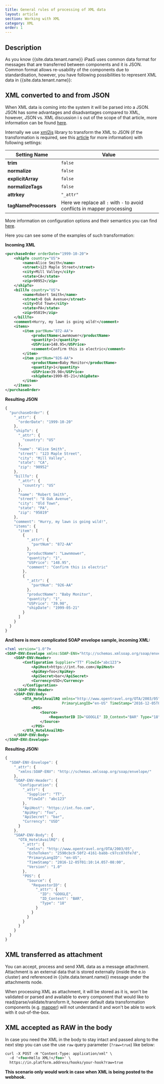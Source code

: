 ```yaml
---
title: General rules of processing of XML data
layout: article
section: Working with XML
category: XML
order: 1
---
```


## Description

As you know {{site.data.tenant.name}} iPaaS uses common data format for messages
that are transferred between components and it is JSON. Common format allows
re-usability of the components due to standardisation, however, you have following
possibilities to represent XML data in {{site.data.tenant.name}}:


## XML converted to and from JSON

When XML data is coming into the system it will be parsed into a JSON. JSON has
some advantages and disadvantages compared to XML, however, JSON vs. XML discussion i
s out of the scope of that article, more information can be found
[here](https://stackoverflow.com/questions/4862310/json-and-xml-comparison).

Internally we use [xml2js](https://github.com/Leonidas-from-XIV/node-xml2js)
library to transform the XML to JSON (if the transformation is required, see this
[article](https://docs.elastic.io/guides/getting-XML-data-into-the-platform.html)
for more information) with following settings:

| Setting Name | Value |
|---------------------|-------|
| **trim** | `false` |
| **normalize** | `false` |
| **explicitArray** | `false` |
| **normalizeTags** | `false` |
| **attrkey** | `"_attr"` |
| **tagNameProcessors** | Here we replace all `:` with `-` to avoid conflicts in mapper processing |

More information on configuration options and their semantics you can find
[here](https://github.com/Leonidas-from-XIV/node-xml2js#options).

Here you can see some of the examples of such transformation:

**Incoming XML**

```xml
<purchaseOrder orderDate="1999-10-20">
    <shipTo country="US">
        <name>Alice Smith</name>
        <street>123 Maple Street</street>
        <city>Mill Valley</city>
        <state>CA</state>
        <zip>90952</zip>
    </shipTo>
    <billTo country="US">
        <name>Robert Smith</name>
        <street>8 Oak Avenue</street>
        <city>Old Town</city>
        <state>PA</state>
        <zip>95819</zip>
    </billTo>
    <comment>Hurry, my lawn is going wild!</comment>
    <items>
        <item partNum="872-AA">
            <productName>Lawnmower</productName>
            <quantity>1</quantity>
            <USPrice>148.95</USPrice>
            <comment>Confirm this is electric</comment>
        </item>
        <item partNum="926-AA">
            <productName>Baby Monitor</productName>
            <quantity>1</quantity>
            <USPrice>39.98</USPrice>
            <shipDate>1999-05-21</shipDate>
        </item>
    </items>
</purchaseOrder>
```

**Resulting JSON**

```js
{
  "purchaseOrder": {
    "_attr": {
      "orderDate": "1999-10-20"
    },
    "shipTo": {
      "_attr": {
        "country": "US"
      },
      "name": "Alice Smith",
      "street": "123 Maple Street",
      "city": "Mill Valley",
      "state": "CA",
      "zip": "90952"
    },
    "billTo": {
      "_attr": {
        "country": "US"
      },
      "name": "Robert Smith",
      "street": "8 Oak Avenue",
      "city": "Old Town",
      "state": "PA",
      "zip": "95819"
    },
    "comment": "Hurry, my lawn is going wild!",
    "items": {
      "item": [
        {
          "_attr": {
            "partNum": "872-AA"
          },
          "productName": "Lawnmower",
          "quantity": "1",
          "USPrice": "148.95",
          "comment": "Confirm this is electric"
        },
        {
          "_attr": {
            "partNum": "926-AA"
          },
          "productName": "Baby Monitor",
          "quantity": "1",
          "USPrice": "39.98",
          "shipDate": "1999-05-21"
        }
      ]
    }
  }
}
```

**And here is more complicated SOAP envelope sample, incoming XML:**

```xml
<?xml version="1.0"?>
<SOAP-ENV:Envelope xmlns:SOAP-ENV="http://schemas.xmlsoap.org/soap/envelope/">
    <SOAP-ENV:Header>
        <Configuration Supplier="TT" FlowId="abc123">
            <ApiHost>https://int.foo.com</ApiHost>
            <ApiKey>foo</ApiKey>
            <ApiSecret>bar</ApiSecret>
            <Currency>USD</Currency>
        </Configuration>
    </SOAP-ENV:Header>
    <SOAP-ENV:Body>
        <OTA_HotelAvailRQ xmlns="http://www.opentravel.org/OTA/2003/05" EchoToken="2590cbc9-50f2-4161-babb-c97cc07dfe7d"
                          PrimaryLangID="en-US" TimeStamp="2016-12-05T01:10:14.057-08:00" Version="1.0">
            <POS>
                <Source>
                    <RequestorID ID="GOOGLE" ID_Context="BAR" Type="18"/>
                </Source>
            </POS>
        </OTA_HotelAvailRQ>
    </SOAP-ENV:Body>
</SOAP-ENV:Envelope>
```

**Resulting JSON:**

```js
{
  "SOAP-ENV-Envelope": {
    "_attr": {
      "xmlns:SOAP-ENV": "http://schemas.xmlsoap.org/soap/envelope/"
    },
    "SOAP-ENV-Header": {
      "Configuration": {
        "_attr": {
          "Supplier": "TT",
          "FlowId": "abc123"
        },
        "ApiHost": "https://int.foo.com",
        "ApiKey": "foo",
        "ApiSecret": "bar",
        "Currency": "USD"
      }
    },
    "SOAP-ENV-Body": {
      "OTA_HotelAvailRQ": {
        "_attr": {
          "xmlns": "http://www.opentravel.org/OTA/2003/05",
          "EchoToken": "2590cbc9-50f2-4161-babb-c97cc07dfe7d",
          "PrimaryLangID": "en-US",
          "TimeStamp": "2016-12-05T01:10:14.057-08:00",
          "Version": "1.0"
        },
        "POS": {
          "Source": {
            "RequestorID": {
              "_attr": {
                "ID": "GOOGLE",
                "ID_Context": "BAR",
                "Type": "18"
              }
            }
          }
        }
      }
    }
  }
}
```

## XML transferred as attachment

You can accept, process and send XML data as a message attachment. Attachment
is an external data that is stored externally (inside the e.io cluster) and
referenced in {{site.data.tenant.name}} message under the attachments node.

When processing XML as attachment, it will be stored as it is, won't be validated
or parsed and available to every component that would like to
read/parse/validate/transform it, however default data transformation components
(e.g. [mapper](https://docs.elastic.io/components/mapper)) will not understand
it and won't be able to work with it out-of-the-box.

## XML accepted as RAW in the body

In case you need the XML in the body to stay intact and passed along to the next
step you can use the use `raw` query parameter (`?raw=true`) like below:

```xml
curl -X POST -H "Content-Type: application/xml" \
  -d '<foo>Hello XML!</foo>' \
  https://in.platform.address/hooks/your-hook?raw=true
```

**This scenario only would work in case when XML is being posted to the webhook.**
